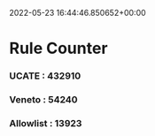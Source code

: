 2022-05-23 16:44:46.850652+00:00
# Rule Counter 
 ### UCATE : 432910

 ### Veneto : 54240

 ### Allowlist : 13923